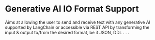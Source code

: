 # Generative AI IO Format Support

Aims at allowing the user to send and receive text with any generative AI supported by LangChain or accessible via REST API by transforming the input & output to/from the desired format, be it JSON, DDL . . .
